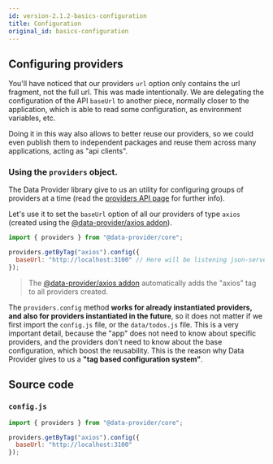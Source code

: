 ```yaml
---
id: version-2.1.2-basics-configuration
title: Configuration
original_id: basics-configuration
---
```


## Configuring providers

You'll have noticed that our providers `url` option only contains the url fragment, not the full url. This was made intentionally. We are delegating the configuration of the API `baseUrl` to another piece, normally closer to the application, which is able to read some configuration, as environment variables, etc.

Doing it in this way also allows to better reuse our providers, so we could even publish them to independent packages and reuse them across many applications, acting as "api clients".

### Using the `providers` object.

The Data Provider library give to us an utility for configuring groups of providers at a time (read the [providers API page](api-providers.md) for further info).

Let's use it to set the `baseUrl` option of all our providers of type `axios` (created using the [@data-provider/axios addon][data-provider-axios]).

```javascript
import { providers } from "@data-provider/core";

providers.getByTag("axios").config({
  baseUrl: "http://localhost:3100" // Here will be listening json-server
});
```

> The [@data-provider/axios addon][data-provider-axios] automatically adds the "axios" tag to all providers created.

The `providers.config` method __works for already instantiated providers, and also for providers instantiated in the future__, so it does not matter if we first import the `config.js` file, or the `data/todos.js` file. This is a very important detail, because the "app" does not need to know about specific providers, and the providers don't need to know about the base configuration, which boost the reusability. This is the reason why Data Provider gives to us a __"tag based configuration system"__.

## Source code

### `config.js`

```javascript
import { providers } from "@data-provider/core";

providers.getByTag("axios").config({
  baseUrl: "http://localhost:3100"
});
```

[data-provider-axios]: https://www.npmjs.com/package/@data-provider/axios
